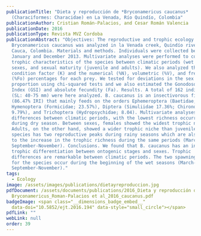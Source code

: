 ```yaml
---
publicationTitle: "Dieta y reproducción de *Bryconamericus caucanus*
  (Characiformes: Characidae) en La Venada, Río Quindío, Colombia"
publicationAuthor: Cristian Román-Palacios, and Cesar Román Valencia
publicationDate: 2016
publicationType: Revista MVZ Cordoba
publicationAbstract: "Objectives: The reproductive and trophic ecology of
  Bryconamericus caucanus was analyzed in la Venada creek, Quindío river, Alto
  Cauca, Colombia. Materials and methods. Individuals were collected between
  January and December 2013. Multivariate analyses were performed to compare the
  trophic characteristics of the species between climatic periods (wet and dry),
  sexes, and sexual maturity (juvenile and adults). We also analyzed the
  condition factor (K) and the numerical (%N), volumetric (%V), and frequency
  (%Fo) percentages for each prey. We tested for deviations in the sex
  proportion using chi-squared tests and we also estimated the Gonodosomatic
  Index (GSI) and absolute fecundity (Fa). Results. A total of 162 individuals
  (SL: 40-75 mm) were here analyzed. B. caucanus is an insectivorous fish
  (86.47% IRI) that mainly feeds on the orders Ephemeroptera (Baetidae; 27.71%),
  Hymenoptera (Formicidae; 23.57%), Diptera (Simuliidae 17.36%; Chironomidae
  9.79%), and Trichoptera (Hydropsychidae; 8.04). Multivariate analyses showed
  differences between climatic periods, with the lowest richness occurring
  during dry season. Between sexes, females showed the widest trophic niche.
  Adults, on the other hand, showed a wider trophic niche than juveniles. The
  species has two reproductive peaks during rainy seasons which are also related
  to the increase in the trophic richness during the same periods (March-April,
  September-November). Conclusions. We found that B. caucanus has an incipient
  trophic differentiation between ontogenic stages and sexes. Trophic
  differences are remarkable between climatic periods. The two spawning periods
  for the species occur during the beginning of the wet seasons (March-April,
  September-November)."
tags:
  - Ecology
image: /assets/images/publications/dietayreproduccion.jpg
pdfDocument: /assets/documents/publications/2016_Dieta y reproducción de
  Bryconamericus_Roman-Palacios et al_2016_caucanus.pdf
badgeImage: <span class="__dimensions_badge_embed__"
  data-doi="10.5852/ejt.2016.194" data-style="small_circle"></span>
pdfLink: ""
webLink: null
order: 39
---
```


